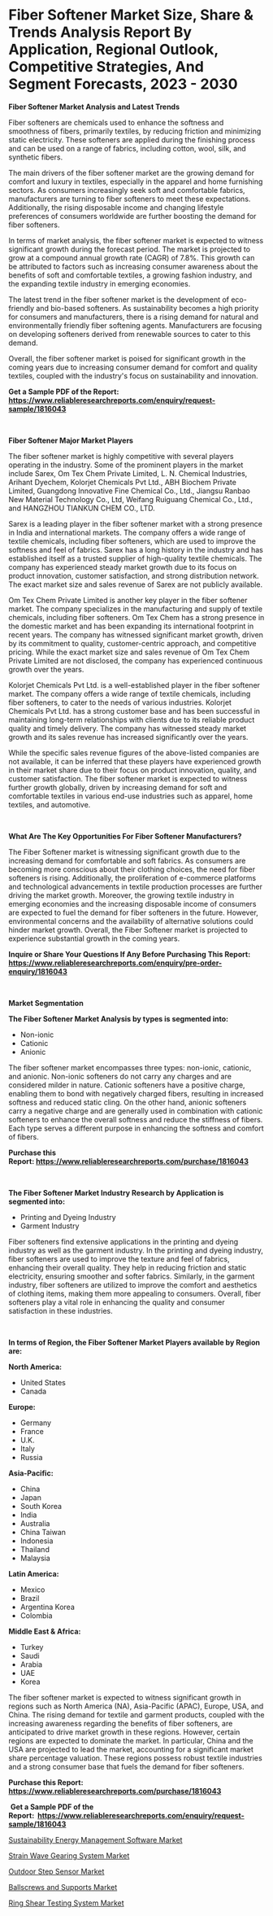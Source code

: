 <p><h1>Fiber Softener Market Size, Share & Trends Analysis Report By Application, Regional Outlook, Competitive Strategies, And Segment Forecasts, 2023 - 2030</h1></p><p><strong>Fiber Softener Market Analysis and Latest Trends</strong></p>
<p><p>Fiber softeners are chemicals used to enhance the softness and smoothness of fibers, primarily textiles, by reducing friction and minimizing static electricity. These softeners are applied during the finishing process and can be used on a range of fabrics, including cotton, wool, silk, and synthetic fibers.</p><p>The main drivers of the fiber softener market are the growing demand for comfort and luxury in textiles, especially in the apparel and home furnishing sectors. As consumers increasingly seek soft and comfortable fabrics, manufacturers are turning to fiber softeners to meet these expectations. Additionally, the rising disposable income and changing lifestyle preferences of consumers worldwide are further boosting the demand for fiber softeners.</p><p>In terms of market analysis, the fiber softener market is expected to witness significant growth during the forecast period. The market is projected to grow at a compound annual growth rate (CAGR) of 7.8%. This growth can be attributed to factors such as increasing consumer awareness about the benefits of soft and comfortable textiles, a growing fashion industry, and the expanding textile industry in emerging economies.</p><p>The latest trend in the fiber softener market is the development of eco-friendly and bio-based softeners. As sustainability becomes a high priority for consumers and manufacturers, there is a rising demand for natural and environmentally friendly fiber softening agents. Manufacturers are focusing on developing softeners derived from renewable sources to cater to this demand.</p><p>Overall, the fiber softener market is poised for significant growth in the coming years due to increasing consumer demand for comfort and quality textiles, coupled with the industry's focus on sustainability and innovation.</p></p>
<p><strong>Get a Sample PDF of the Report:&nbsp; <a href="https://www.reliableresearchreports.com/enquiry/request-sample/1816043">https://www.reliableresearchreports.com/enquiry/request-sample/1816043</a></strong></p>
<p>&nbsp;</p>
<p><strong>Fiber Softener Major Market Players</strong></p>
<p><p>The fiber softener market is highly competitive with several players operating in the industry. Some of the prominent players in the market include Sarex, Om Tex Chem Private Limited, L. N. Chemical Industries, Arihant Dyechem, Kolorjet Chemicals Pvt Ltd., ABH Biochem Private Limited, Guangdong Innovative Fine Chemical Co., Ltd., Jiangsu Ranbao New Material Technology Co., Ltd, Weifang Ruiguang Chemical Co., Ltd., and HANGZHOU TIANKUN CHEM CO., LTD.</p><p>Sarex is a leading player in the fiber softener market with a strong presence in India and international markets. The company offers a wide range of textile chemicals, including fiber softeners, which are used to improve the softness and feel of fabrics. Sarex has a long history in the industry and has established itself as a trusted supplier of high-quality textile chemicals. The company has experienced steady market growth due to its focus on product innovation, customer satisfaction, and strong distribution network. The exact market size and sales revenue of Sarex are not publicly available.</p><p>Om Tex Chem Private Limited is another key player in the fiber softener market. The company specializes in the manufacturing and supply of textile chemicals, including fiber softeners. Om Tex Chem has a strong presence in the domestic market and has been expanding its international footprint in recent years. The company has witnessed significant market growth, driven by its commitment to quality, customer-centric approach, and competitive pricing. While the exact market size and sales revenue of Om Tex Chem Private Limited are not disclosed, the company has experienced continuous growth over the years.</p><p>Kolorjet Chemicals Pvt Ltd. is a well-established player in the fiber softener market. The company offers a wide range of textile chemicals, including fiber softeners, to cater to the needs of various industries. Kolorjet Chemicals Pvt Ltd. has a strong customer base and has been successful in maintaining long-term relationships with clients due to its reliable product quality and timely delivery. The company has witnessed steady market growth and its sales revenue has increased significantly over the years.</p><p>While the specific sales revenue figures of the above-listed companies are not available, it can be inferred that these players have experienced growth in their market share due to their focus on product innovation, quality, and customer satisfaction. The fiber softener market is expected to witness further growth globally, driven by increasing demand for soft and comfortable textiles in various end-use industries such as apparel, home textiles, and automotive.</p></p>
<p>&nbsp;</p>
<p><strong>What Are The Key Opportunities For Fiber Softener Manufacturers?</strong></p>
<p><p>The Fiber Softener market is witnessing significant growth due to the increasing demand for comfortable and soft fabrics. As consumers are becoming more conscious about their clothing choices, the need for fiber softeners is rising. Additionally, the proliferation of e-commerce platforms and technological advancements in textile production processes are further driving the market growth. Moreover, the growing textile industry in emerging economies and the increasing disposable income of consumers are expected to fuel the demand for fiber softeners in the future. However, environmental concerns and the availability of alternative solutions could hinder market growth. Overall, the Fiber Softener market is projected to experience substantial growth in the coming years.</p></p>
<p><strong>Inquire or Share Your Questions If Any Before Purchasing This Report: <a href="https://www.reliableresearchreports.com/enquiry/pre-order-enquiry/1816043">https://www.reliableresearchreports.com/enquiry/pre-order-enquiry/1816043</a></strong></p>
<p>&nbsp;</p>
<p><strong>Market Segmentation</strong></p>
<p><strong>The Fiber Softener Market Analysis by types is segmented into:</strong></p>
<p><ul><li>Non-ionic</li><li>Cationic</li><li>Anionic</li></ul></p>
<p><p>The fiber softener market encompasses three types: non-ionic, cationic, and anionic. Non-ionic softeners do not carry any charges and are considered milder in nature. Cationic softeners have a positive charge, enabling them to bond with negatively charged fibers, resulting in increased softness and reduced static cling. On the other hand, anionic softeners carry a negative charge and are generally used in combination with cationic softeners to enhance the overall softness and reduce the stiffness of fibers. Each type serves a different purpose in enhancing the softness and comfort of fibers.</p></p>
<p><strong>Purchase this Report:&nbsp;<a href="https://www.reliableresearchreports.com/purchase/1816043">https://www.reliableresearchreports.com/purchase/1816043</a></strong></p>
<p>&nbsp;</p>
<p><strong>The Fiber Softener Market Industry Research by Application is segmented into:</strong></p>
<p><ul><li>Printing and Dyeing Industry</li><li>Garment Industry</li></ul></p>
<p><p>Fiber softeners find extensive applications in the printing and dyeing industry as well as the garment industry. In the printing and dyeing industry, fiber softeners are used to improve the texture and feel of fabrics, enhancing their overall quality. They help in reducing friction and static electricity, ensuring smoother and softer fabrics. Similarly, in the garment industry, fiber softeners are utilized to improve the comfort and aesthetics of clothing items, making them more appealing to consumers. Overall, fiber softeners play a vital role in enhancing the quality and consumer satisfaction in these industries.</p></p>
<p>&nbsp;</p>
<p><strong>In terms of Region, the Fiber Softener Market Players available by Region are:</strong></p>
<p>
    <p> <strong> North America: </strong>
        <ul>
            <li>United States</li>
            <li>Canada</li>
        </ul>
        </p> 
    <p> <strong> Europe: </strong>
        <ul>
            <li>Germany</li>
            <li>France</li>
            <li>U.K.</li>
            <li>Italy</li>
            <li>Russia</li>
        </ul>
        </p> 
    <p> <strong> Asia-Pacific: </strong>
        <ul>
            <li>China</li>
            <li>Japan</li>
            <li>South Korea</li>
            <li>India</li>
            <li>Australia</li>
            <li>China Taiwan</li>
            <li>Indonesia</li>
            <li>Thailand</li>
            <li>Malaysia</li>
        </ul>
        </p> 
    <p> <strong> Latin America: </strong>
        <ul>
            <li>Mexico</li>
            <li>Brazil</li>
            <li>Argentina Korea</li>
            <li>Colombia</li>
        </ul>
        </p> 
    <p> <strong> Middle East & Africa: </strong>
        <ul>
            <li>Turkey</li>
            <li>Saudi</li>
            <li>Arabia</li>
            <li>UAE</li>
            <li>Korea</li>
        </ul>
    </p>
    </p>
<p><p>The fiber softener market is expected to witness significant growth in regions such as North America (NA), Asia-Pacific (APAC), Europe, USA, and China. The rising demand for textile and garment products, coupled with the increasing awareness regarding the benefits of fiber softeners, are anticipated to drive market growth in these regions. However, certain regions are expected to dominate the market. In particular, China and the USA are projected to lead the market, accounting for a significant market share percentage valuation. These regions possess robust textile industries and a strong consumer base that fuels the demand for fiber softeners.</p></p>
<p><strong>Purchase this Report: <a href="https://www.reliableresearchreports.com/purchase/1816043">https://www.reliableresearchreports.com/purchase/1816043</a></strong></p>
<p>&nbsp;<strong>Get a Sample PDF of the Report:&nbsp;&nbsp;<a href="https://www.reliableresearchreports.com/enquiry/request-sample/1816043">https://www.reliableresearchreports.com/enquiry/request-sample/1816043</a></strong></p>
<p><strong></strong></p>
<p><p><a href="https://medium.com/@grayceyundt1913/sustainability-energy-management-software-market-size-and-market-trends-complete-industry-overview-88f32c1a4e91">Sustainability Energy Management Software Market</a></p><p><a href="https://medium.com/@sake.use.loan/strain-wave-gearing-system-market-insight-market-trends-growth-forecasted-from-2023-to-2030-bbe79e367281">Strain Wave Gearing System Market</a></p><p><a href="https://medium.com/@shubham99912151/outdoor-step-sensor-market-outlook-industry-overview-and-forecast-2023-to-2030-5225a9579e28">Outdoor Step Sensor Market</a></p><p><a href="https://medium.com/@melt.scale.beast/ballscrews-and-supports-market-competitive-analysis-market-trends-and-forecast-to-2030-ed7fe725f972">Ballscrews and Supports Market</a></p><p><a href="https://medium.com/@bank.build.unity/ring-shear-testing-system-market-insights-into-market-cagr-market-trends-and-growth-strategies-2eca9eceac40">Ring Shear Testing System Market</a></p></p>